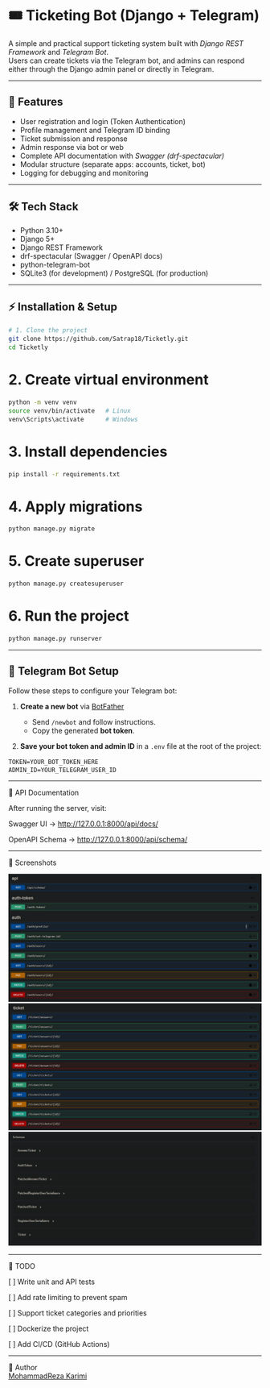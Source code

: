 
# 🎟️ Ticketing Bot (Django + Telegram)

A simple and practical support ticketing system built with *Django REST Framework* and *Telegram Bot*.  
Users can create tickets via the Telegram bot, and admins can respond either through the Django admin panel or directly in Telegram.

---

## 🚀 Features
- User registration and login (Token Authentication)
- Profile management and Telegram ID binding
- Ticket submission and response
- Admin response via bot or web
- Complete API documentation with *Swagger (drf-spectacular)*
- Modular structure (separate apps: accounts, ticket, bot)
- Logging for debugging and monitoring

---

## 🛠️ Tech Stack
- Python 3.10+
- Django 5+
- Django REST Framework
- drf-spectacular (Swagger / OpenAPI docs)
- python-telegram-bot
- SQLite3 (for development) / PostgreSQL (for production)

---

## ⚡ Installation & Setup

```bash
# 1. Clone the project
git clone https://github.com/Satrap18/Ticketly.git
cd Ticketly
```

# 2. Create virtual environment
```bash
python -m venv venv
source venv/bin/activate   # Linux
venv\Scripts\activate      # Windows
```

# 3. Install dependencies
```bash
pip install -r requirements.txt
```
# 4. Apply migrations
```bash
python manage.py migrate
```
# 5. Create superuser
```bash
python manage.py createsuperuser
```
# 6. Run the project
```bash
python manage.py runserver
```

---
## 🤖 Telegram Bot Setup

Follow these steps to configure your Telegram bot:

1. **Create a new bot** via [BotFather](https://t.me/botfather)  
   - Send `/newbot` and follow instructions.
   - Copy the generated **bot token**.

2. **Save your bot token and admin ID** in a `.env` file at the root of the project:

```env
TOKEN=YOUR_BOT_TOKEN_HERE
ADMIN_ID=YOUR_TELEGRAM_USER_ID
```
---

📖 API Documentation

After running the server, visit:

Swagger UI → http://127.0.0.1:8000/api/docs/

OpenAPI Schema → http://127.0.0.1:8000/api/schema/



---

📸 Screenshots


![Auth Screen](img/auth.png)
![Ticket Screen](img/ticket.png)
![API Schemas](img/schemas.png)


---

📝 TODO

[ ] Write unit and API tests

[ ] Add rate limiting to prevent spam

[ ] Support ticket categories and priorities

[ ] Dockerize the project

[ ] Add CI/CD (GitHub Actions)



---

👤 Author  
[MohammadReza Karimi](https://github.com/Satrap18)


